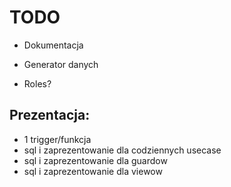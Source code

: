 # TODO

* Dokumentacja
* Generator danych

* Roles?

## Prezentacja:
* 1 trigger/funkcja
* sql i zaprezentowanie dla codziennych usecase
* sql i zaprezentowanie dla guardow
* sql i zaprezentowanie dla viewow
